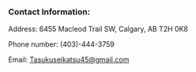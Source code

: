 ### Contact Information:

Address: 6455 Macleod Trail SW, Calgary, AB T2H 0K8

Phone number: (403)-444-3759

Email: Tasukuseikatsu45@gmail.com
